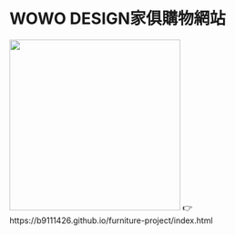 # WOWO DESIGN家俱購物網站

<img width="300" src="https://i.imgur.com/r34SWcr.png"/>
👉 https://b9111426.github.io/furniture-project/index.html
